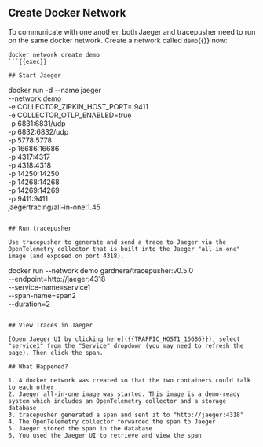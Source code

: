 ## Create Docker Network

To communicate with one another, both Jaeger and tracepusher need to run on the same docker network. Create a network called `demo`{{}} now:

```
docker network create demo
```{{exec}}

## Start Jaeger

```
docker run -d --name jaeger \
  --network demo \
  -e COLLECTOR_ZIPKIN_HOST_PORT=:9411 \
  -e COLLECTOR_OTLP_ENABLED=true \
  -p 6831:6831/udp \
  -p 6832:6832/udp \
  -p 5778:5778 \
  -p 16686:16686 \
  -p 4317:4317 \
  -p 4318:4318 \
  -p 14250:14250 \
  -p 14268:14268 \
  -p 14269:14269 \
  -p 9411:9411 \
  jaegertracing/all-in-one:1.45
```{{exec}}

## Run tracepusher

Use tracepusher to generate and send a trace to Jaeger via the OpenTelemetry collector that is built into the Jaeger "all-in-one" image (and exposed on port 4318).

```
docker run --network demo gardnera/tracepusher:v0.5.0 \
  --endpoint=http://jaeger:4318 \
  --service-name=service1 \
  --span-name=span2 \
  --duration=2
```{{exec}}

## View Traces in Jaeger

[Open Jaeger UI by clicking here]({{TRAFFIC_HOST1_16686}}), select "service1" from the "Service" dropdown (you may need to refresh the page). Then click the span.

## What Happened?

1. A docker network was created so that the two containers could talk to each other
2. Jaeger all-in-one image was started. This image is a demo-ready system which includes an OpenTelemetry collector and a storage database
3. tracepusher generated a span and sent it to "http://jaeger:4318"
4. The OpenTelemetry collector forwarded the span to Jaeger
5. Jaeger stored the span in the database
6. You used the Jaeger UI to retrieve and view the span